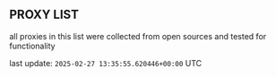 ## PROXY LIST

all proxies in this list were collected from open sources and tested for functionality

last update: `2025-02-27 13:35:55.620446+00:00` UTC